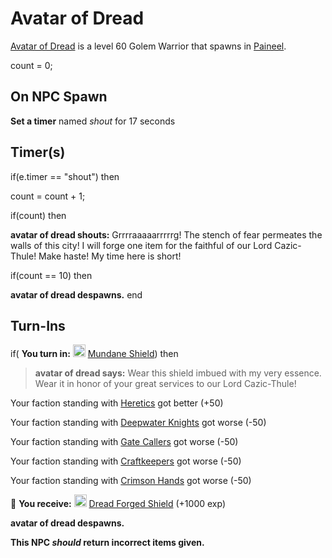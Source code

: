 # Avatar of Dread



[Avatar of Dread](/npc/48391) is a level 60 Golem Warrior that spawns in [Paineel](/zone/75).

count = 0;



## On NPC Spawn

**Set a timer** named *shout* for 17 seconds


## Timer(s)

if(e.timer == "shout") then


count = count + 1;

if(count) then


**avatar of dread shouts:** <span class="text-danger">Grrrraaaaarrrrrg! The stench of fear permeates the walls of this city! I will forge one item for the faithful of our Lord Cazic-Thule! Make haste!  My time here is short!</span>

if(count == 10) then


**avatar of dread despawns.**
end



## Turn-Ins





if( **You turn in:** <img style="background:url(/static/icons/blank_slot.gif);width:20px;height:20px;" src="/static/icons/item_805.png" alt="" /> <a
                                href="/item/14105" data-url="14105" class="tooltip-link link">Mundane Shield</a>) then


>**avatar of dread says:** Wear this shield imbued with my very essence. Wear it in honor of your great services to our Lord Cazic-Thule!


Your faction standing with [Heretics](/faction/265) got better (<span class='text-success'>+50</span>)


Your faction standing with [Deepwater Knights](/faction/242) got worse (<span class='text-danger'>-50</span>)


Your faction standing with [Gate Callers](/faction/254) got worse (<span class='text-danger'>-50</span>)


Your faction standing with [Craftkeepers](/faction/231) got worse (<span class='text-danger'>-50</span>)


Your faction standing with [Crimson Hands](/faction/233) got worse (<span class='text-danger'>-50</span>)


 &#127873; **You receive:**  <img style="background:url(/static/icons/blank_slot.gif);width:20px;height:20px;" src="/static/icons/item_976.png" alt="" /> <a
                                href="/item/14107" data-url="14107" class="tooltip-link link">Dread Forged Shield</a> (+1000 exp)

 


**avatar of dread despawns.**

**This NPC *should* return incorrect items given.**
